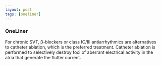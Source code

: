 ```yaml
---
layout: post
tags: [oneliner]
---
```



### OneLiner

For chronic SVT, β-blockers or class IC/III antiarrhythmics are alternatives to catheter ablation, which is the preferred treatment. Catheter ablation is performed to selectively destroy foci of aberrant electrical activity in the atria that generate the flutter current.
